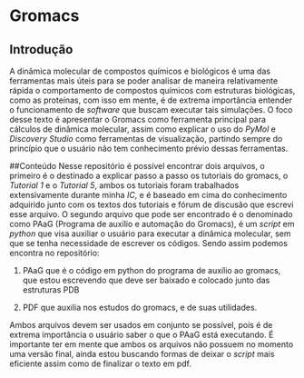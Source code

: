 # Gromacs
## Introdução
A dinâmica molecular de compostos químicos e biológicos é uma das ferramentas mais úteis para se poder analisar de maneira relativamente rápida o comportamento de compostos químicos com estruturas biológicas, como as proteínas, com isso em mente, é de extrema importância entender o funcionamento de _software_ que buscam executar tais simulações. O foco desse texto é apresentar o Gromacs como ferramenta principal para cálculos de dinâmica molecular, assim como explicar o uso do _PyMol_ e _Discovery Studio_ como ferramentas de visualização, partindo sempre do princípio que o usuário não tem conhecimento prévio dessas ferramentas. 

##Conteúdo
Nesse repositório é possível encontrar dois arquivos, o primeiro é o destinado a explicar passo a passo os tutoriais do gromacs, o _Tutorial 1_ e o _Tutorial 5_, ambos os tutoriais foram trabalhados extensivamente durante minha _IC_, e é baseado em cima do conhecimento adquirido junto com os textos dos tutoriais e fórum de discusão que escrevi esse arquivo. O segundo arquivo que pode ser encontrado é o denominado como PAaG (Programa de auxílio e automação do Gromacs), é um _script_ em _python_ que visa auxiliar o usuário para executar a dinâmica molecular, sem que se tenha necessidade de escrever os códigos. Sendo assim podemos encontra no repositório:

1) PAaG que é o código em python do programa de auxílio ao gromacs, que estou escrevendo que deve ser baixado e colocado junto das estruturas PDB 

2) PDF que auxilia nos estudos do gromacs, e de suas utilidades.

Ambos arquivos devem ser usados em conjunto se possível, pois é de extrema importância o usuário saber o que o PAaG está executando. É importante ter em mente que ambos os arquivos não possuem no momento uma versão final, ainda estou buscando formas de deixar o _script_ mais eficiente assim como de finalizar o texto em pdf.


